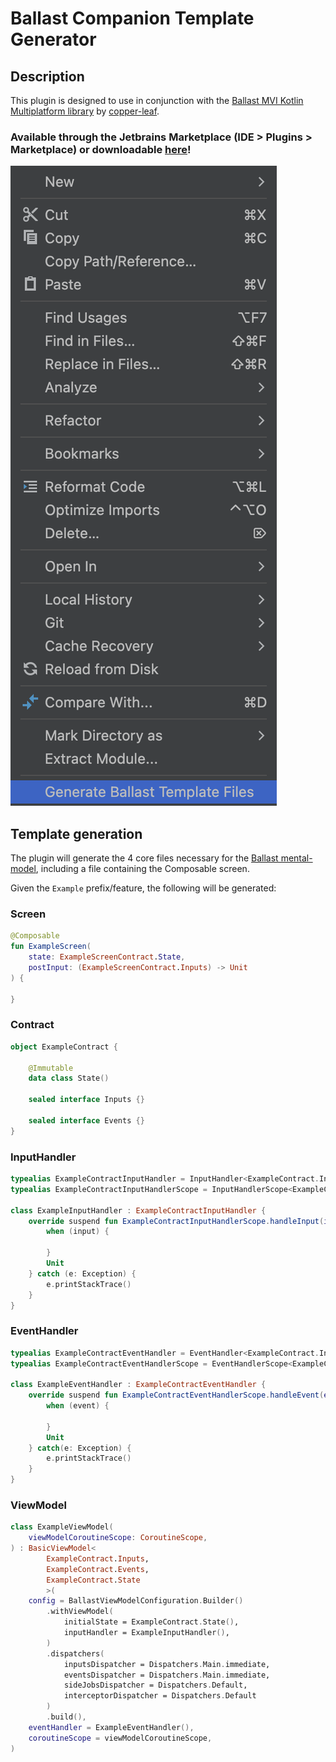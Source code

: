 # Ballast Companion Template Generator

## Description
<!-- Plugin description -->
This plugin is designed to use in conjunction with the [Ballast MVI Kotlin Multiplatform library](https://github.com/copper-leaf/ballast) by [copper-leaf](https://github.com/copper-leaf).
<!-- Plugin description end -->

### Available through the Jetbrains Marketplace (IDE > Plugins > Marketplace) or downloadable [here](https://plugins.jetbrains.com/plugin/25295-ballast-template-files-generator)!

![](./docs/screenshot.png)

## Template generation

The plugin will generate the 4 core files necessary for the [Ballast mental-model](https://copper-leaf.github.io/ballast/wiki/usage/mental-model/), including a file containing the
Composable screen.

Given the `Example` prefix/feature, the following will be generated:

### Screen
```kotlin
@Composable
fun ExampleScreen(
    state: ExampleScreenContract.State,
    postInput: (ExampleScreenContract.Inputs) -> Unit
) {

}
```

### Contract
```kotlin
object ExampleContract {

    @Immutable
    data class State()

    sealed interface Inputs {}

    sealed interface Events {}
}
```
### InputHandler
```kotlin
typealias ExampleContractInputHandler = InputHandler<ExampleContract.Inputs, ExampleContract.Events, ExampleContract.State>
typealias ExampleContractInputHandlerScope = InputHandlerScope<ExampleContract.Inputs, ExampleContract.Events, ExampleContract.State>

class ExampleInputHandler : ExampleContractInputHandler {
    override suspend fun ExampleContractInputHandlerScope.handleInput(input: ExampleContract.Inputs) = try {
        when (input) {

        }
        Unit
    } catch (e: Exception) {
        e.printStackTrace()
    }
}
```

### EventHandler
```kotlin
typealias ExampleContractEventHandler = EventHandler<ExampleContract.Inputs, ExampleContract.Events, ExampleContract.State>
typealias ExampleContractEventHandlerScope = EventHandlerScope<ExampleContract.Inputs, ExampleContract.Events, ExampleContract.State>

class ExampleEventHandler : ExampleContractEventHandler {
    override suspend fun ExampleContractEventHandlerScope.handleEvent(event: ExampleContract.Events) = try {
        when (event) {
    
        }
        Unit
    } catch(e: Exception) {
        e.printStackTrace()
    }
}
```

### ViewModel
```kotlin
class ExampleViewModel(
    viewModelCoroutineScope: CoroutineScope,
) : BasicViewModel<
        ExampleContract.Inputs,
        ExampleContract.Events,
        ExampleContract.State
        >(
    config = BallastViewModelConfiguration.Builder()
        .withViewModel(
            initialState = ExampleContract.State(),
            inputHandler = ExampleInputHandler(),
        )
        .dispatchers(
            inputsDispatcher = Dispatchers.Main.immediate,
            eventsDispatcher = Dispatchers.Main.immediate,
            sideJobsDispatcher = Dispatchers.Default,
            interceptorDispatcher = Dispatchers.Default
        )
        .build(),
    eventHandler = ExampleEventHandler(),
    coroutineScope = viewModelCoroutineScope,
)
```

